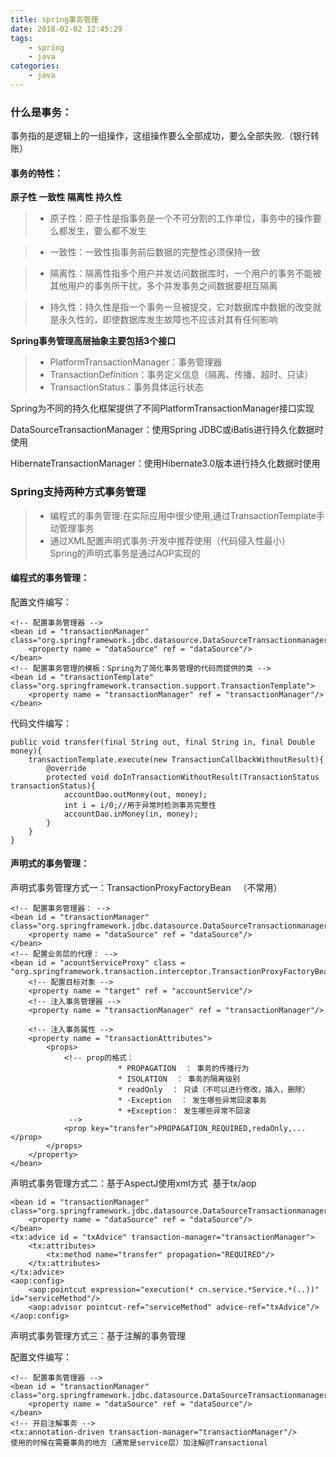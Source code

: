 ```yaml
---
title: spring事务管理
date: 2018-02-02 12:45:29
tags:
	- spring
	- java
categories:
	- java
---
```


### 什么是事务：
事务指的是逻辑上的一组操作，这组操作要么全部成功，要么全部失败.（银行转账）

#### 事务的特性：
**原子性 一致性 隔离性 持久性**

> * 原子性：原子性是指事务是一个不可分割的工作单位，事务中的操作要么都发生，要么都不发生

> * 一致性：一致性指事务前后数据的完整性必须保持一致

> * 隔离性：隔离性指多个用户并发访问数据库时，一个用户的事务不能被其他用户的事务所干扰，多个并发事务之间数据要相互隔离

> * 持久性：持久性是指一个事务一旦被提交，它对数据库中数据的改变就是永久性的，即使数据库发生故障也不应该对其有任何影响

**Spring事务管理高层抽象主要包括3个接口**
> * PlatformTransactionManager：事务管理器
> * TransactionDefinition：事务定义信息（隔离、传播、超时、只读）
> * TransactionStatus：事务具体运行状态

Spring为不同的持久化框架提供了不同PlatformTransactionManager接口实现

DataSourceTransactionManager：使用Spring JDBC或iBatis进行持久化数据时使用

HibernateTransactionManager：使用Hibernate3.0版本进行持久化数据时使用

### Spring支持两种方式事务管理
> * 编程式的事务管理:在实际应用中很少使用,通过TransactionTemplate手动管理事务
> * 通过XML配置声明式事务:开发中推荐使用（代码侵入性最小）
    Spring的声明式事务是通过AOP实现的

#### 编程式的事务管理：

配置文件编写：

```
<!-- 配置事务管理器 -->
<bean id = "transactionManager" class="org.springframework.jdbc.datasource.DataSourceTransactionmanager">
    <property name = "dataSource" ref = "dataSource"/>
</bean>
<!-- 配置事务管理的模板：Spring为了简化事务管理的代码而提供的类 -->
<bean id = "transactionTemplate" class="org.springframework.transaction.support.TransactionTemplate">
    <property name = "transactionManager" ref = "transactionManager"/>
</bean>
```

代码文件编写：

```
public void transfer(final String out, final String in, final Double money){
    transactionTemplate.execute(new TransactionCallbackWithoutResult){
        @override
        protected void doInTransactionWithoutResult(TransactionStatus transactionStatus){
            accountDao.outMoney(out, money);
            int i = i/0;//用于异常时检测事务完整性
            accountDao.inMoney(in, money);
        }
    }
}
```

#### 声明式的事务管理：

声明式事务管理方式一：TransactionProxyFactoryBean   （不常用）

```
<!-- 配置事务管理器： -->
<bean id = "transactionManager" class="org.springframework.jdbc.datasource.DataSourceTransactionmanager">
    <property name = "dataSource" ref = "dataSource"/>
</bean>
<!-- 配置业务层的代理： -->
<bean id = "acountServiceProxy" class = "org.springframework.transaction.interceptor.TransactionProxyFactoryBean">
    <!-- 配置目标对象 -->
    <property name = "target" ref = "accountService"/>
    <!-- 注入事务管理器 -->
    <property name = "transactionManager" ref = "transactionManager"/>    
    <!-- 注入事务属性 -->
    <property name = "transactionAttributes">
        <props>
            <!-- prop的格式：
                        * PROPAGATION  ： 事务的传播行为
                        * ISOLATION  ： 事务的隔离级别
                        * readOnly  ： 只读（不可以进行修改，插入，删除）
                        * -Exception  ： 发生哪些异常回滚事务
                        * +Exception： 发生哪些异常不回滚
             -->
            <prop key="transfer">PROPAGATION_REQUIRED,redaOnly,...</prop>
        </props>
    </property>
</bean>
```

声明式事务管理方式二：基于AspectJ使用xml方式  基于tx/aop

```
<bean id = "transactionManager" class="org.springframework.jdbc.datasource.DataSourceTransactionmanager">
    <property name = "dataSource" ref = "dataSource"/>
</bean>
<tx:advice id = "txAdvice" transaction-manager="transactionManager">
    <tx:attributes>
        <tx:method name="transfer" propagation="REQUIRED"/>
    </tx:attributes>
</tx:advice>
<aop:config>
    <aop:pointcut expression="execution(* cn.service.*Service.*(..))" id="serviceMethod"/>
    <aop:advisor pointcut-ref="serviceMethod" advice-ref="txAdvice"/>
</aop:config>
```

声明式事务管理方式三：基于注解的事务管理

配置文件编写：

```
<!-- 配置事务管理器 -->
<bean id = "transactionManager" class="org.springframework.jdbc.datasource.DataSourceTransactionmanager">
    <property name = "dataSource" ref = "dataSource"/>
</bean>
<!-- 开启注解事务 -->
<tx:annotation-driven transaction-manager="transactionManager"/>
使用的时候在需要事务的地方（通常是service层）加注解@Transactional
```
